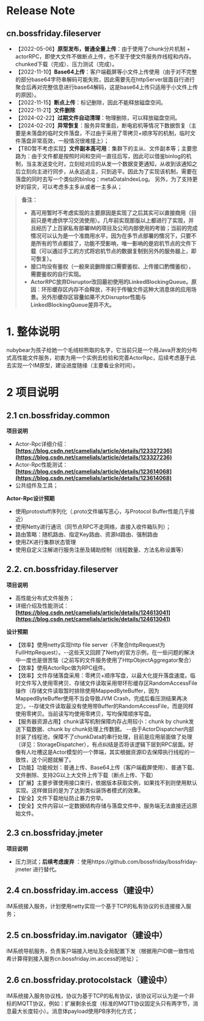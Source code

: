 # Release Note

## cn.bossfriday.fileserver

* 【2022-05-06】**原型发布，普通全量上传**：由于使用了chunk分片机制 + actorRPC，即使大文件不做断点上传，也不至于使文件服务炸线程和内存。chunked下载（完成）、压力测试（完成）。
* 【2022-11-10】**Base64上传**：客户端截屏等小文件上传使用（由于对不完整的部分base64字符串解码可能失败，因此需要先在httpServer层面自行进行聚合后再对完整信息进行base64解码，这是base64上传只适用于小文件上传的原因）。
* 【2022-11-15】**断点上传**：标记删除，因此不能释放磁盘空间。
* 【2022-11-21】**文件删除**
* 【2024-02-22】**过期文件自动清理**：物理删除，可以释放磁盘空间。
* 【2024-02-20】**异常恢复**：服务异常重启，断电宕机等情况下数据恢复（主要是未落盘的临时文件落盘，不过由于采用了零拷贝+顺序写的机制，临时文件落盘非常高效，一般情况很难撞上）；
* 【TBD暂不考虑实现】**文件副本高可用**：集群下的主从、文件副本等；主要思路为：由于文件都是按照时间和空间一直往后写，因此可以借鉴binlog的机制，当主发送变化时，立刻给对应的从发一个数据变更通知，从收到该通知之后立刻向主进行同步，从永远追主，只到追平。因此为了实现该机制，需要在落盘的同时去写一个类似的binlog：metaDataIndexLog。 另外，为了支持更好的容灾，可以考虑多主多从或者一主多从；

> **备注：**
> * **高可用暂时不考虑实现的主要原因是实现了之后其实可以直接商用（目前只是考虑供学习交流使用）。几年前实现那版以上都进行了实现，并且经历了上百家私有部署IM的项目及公司内部使用的考验；当前的完成情况可以认为是一个准商用水平，因为在多节点部署的情况下，只要不是所有的节点都挂了，功能不受影响，唯一影响的是宕机节点的文件下载（可以通过手工的方式将宕机节点的数据复制到另外的服务器上，即可恢复）。**
> * **接口均没有鉴权（一般来说删除接口需要鉴权、上传接口酌情鉴权），需要鉴权的自行实现。**
> * **ActorRPC放弃Disruptor改回最初使用的LinkedBlockingQueue。原因：环形缓存区内存不会释放，不利于传输文件这种大消息体的应用场景。另外形缓存区容量如果不大Disruptor性能与LinkedBlockingQueue差异不大。**

# 1. 整体说明

nubybear为孩子给她一个毛绒棕熊取的名字，它当前只是一个用Java开发的分布式高性能文件服务，初衷为用一个实例去检验和完善ActorRpc，后续考虑基于此去实现一个IM原型，建设进度随缘（主要看业余时间）。

# 2 项目说明

## 2.1 cn.bossfriday.common

**项目说明**

* Actor-Rpc详细介绍：**[https://blog.csdn.net/camelials/article/details/123327236](https://blog.csdn.net/camelials/article/details/123327236)**
* Actor-Rpc性能测试：**[https://blog.csdn.net/camelials/article/details/123614068](https://blog.csdn.net/camelials/article/details/123614068)**
* 公共组件及工具；

**Actor-Rpc设计预期**
* 使用protostuff序列化（.proto文件编写恶心，与Protocol Buffer性能几乎接近）
* 使用Netty进行通讯（同节点RPC不走网络，直接入收件箱队列）；
* 路由策略：随机路由、指定Key路由、资源Id路由、强制路由
* 使用ZK进行集群状态管理
* 使用自定义注解进行服务注册及辅助控制（线程数量、方法名称设置等）

## 2.2. cn.bossfriday.fileserver

**项目说明**

* 高性能分布式文件服务；
* 详细介绍及性能测试：**[https://blog.csdn.net/camelials/article/details/124613041](https://blog.csdn.net/camelials/article/details/124613041)**

**设计预期**

* 【效率】使用netty实现http file server（不聚合httpRequest为FullHttpRequest）。--这些天又回顾了Netty的官方示例，在一些问题的解决中一度也是很苦恼（之前写的文件服务使用了HttpObjectAggregator聚合）
* 【效率】使用ActorRpc做为RPC组件。
* 【效率】文件存储落盘采用：零拷贝+顺序写盘，以最大化提升落盘速度。临时文件写入使用零拷贝、存储文件读取采用带环形缓存区RandomAccessFile操作（存储文件读取暂时排除使用MappedByteBuffer，因为MappedByteBuffer使用不当会导致JVM Crash，完成后看压测结果再决定）。--存储文件读取最没有使用带Buffer的RandomAccessFile，而是同样使用零拷贝。当前读写均使用零拷贝，写均保障顺序写盘。
* 【服务器资源占用】chunk读写机制保障内存占用较小：chunk by chunk发送下载数据、chunk by chunk处理上传数据。 --由于ActorDispatcher内部封装了线程池，保障不了chunkData的串行处理，目前是应用层面做了处理（详见：StorageDispatcher），有点纠结是否将该逻辑下层到RPC层面。好像有人吐槽这是Actor模型的一个弊端，其实根据资源ID去保障执行线程的一致性，这个问题就解了。
* 【功能】功能规划：普通上传、Base64上传（客户端截屏使用）、普通下载、文件删除、支持2G以上大文件上传下载（断点上传、下载）
* 【扩展】主要步骤使用接口束行，依据版本获取实例，如果找不到则使用默认实现。这样做目的是为了达到类似装饰者模式的效果。
* 【安全】文件下载地址防止暴力穷举。
* 【安全】文件内容以一定数据结构存储与落盘文件中，服务端无法直接还远原始文件。

## 2.3 cn.bossfriday.jmeter

**项目说明**

* 压力测试；**后续考虑废弃**  ：使用https://github.com/bossfriday/bossfriday-jmeter 进行替代。

## 2.4 cn.bossfriday.im.access（建设中）
IM系统接入服务，计划使用netty实现一个基于TCP的私有协议的长连接接入服务；

## 2.5 cn.bossfriday.im.navigator（建设中）
IM系统导航服务，负责客户端接入地址及全局配置下发（根据用户ID做一致性哈希计算得到接入服务cn.bossfriday.im.access的地址）；

## 2.6 cn.bossfriday.protocolstack（建设中）
IM系统接入服务协议栈，协议为基于TCP的私有协议，该协议可以认为是一个非标的MQTT协议，例如：扩展剩余长度（标准的MQTT协议固定头只有两字节，消息最大长度较小）。消息体payload使用PB序列化方式；

